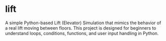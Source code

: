 # lift
A simple Python-based Lift (Elevator) Simulation that mimics the behavior of a real lift moving between floors. This project is designed for beginners to understand loops, conditions, functions, and user input handling in Python.
